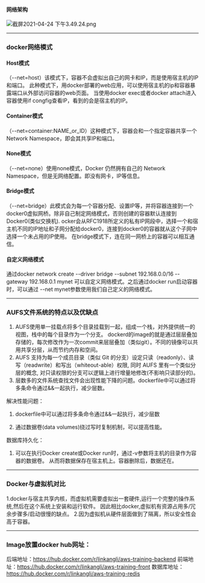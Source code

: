 #### 网络架构

![截屏2021-04-24 下午3.49.24.png](https://i.loli.net/2021/04/24/auUVerH62sYkRoT.png)


***

### docker网络模式



#### Host模式
（--net=host）该模式下，容器不会虚拟出自己的网卡和IP，而是使用宿主机的IP和端口。
此种模式下，用docker部署的web应用，可以使用宿主机的ip和容器暴露端口从外部访问容器的web页面。 
当使用docker exec或者docker attach进入容器使用if congfig查看IP，看到的会是宿主机的IP。



#### Container模式
（--net=container:NAME_or_ID）这种模式下，容器会和一个指定容器共享一个Network Namespace，即会其共享IP和端口。



#### None模式
（--net=none）使用none模式，Docker 仍然拥有自己的 Network Namespace，但是无网络配置。即没有网卡，IP等信息。



#### Bridge模式
（--net=bridge）此模式会为每一个容器分配、设置IP等，并将容器连接到一个docker0虚拟网桥。除非自己制定网络模式，否则创建的容器默认连接到Docker0(类似交换机).
ocker会从RFC1918所定义的私有IP网段中，选择一个和宿主机不同的IP地址和子网分配给docker0，连接到docker0的容器就从这个子网中选择一个未占用的IP使用。
在bridge模式下，连在同一网桥上的容器可以相互通信。



#### 自定义网络模式
通过docker network create --driver bridge --subnet 192.168.0.0/16 --gateway 192.168.0.1 mynet
可以自定义网络模式。之后通过docker run启动容器时，可以通过 --net mynet参数使用我们自己定义的网络模式。


***



### AUFS文件系统的特点以及优缺点
1. AUFS使用单一挂载点将多个目录挂载到一起，组成一个栈，对外提供统一的视图，栈中的每个目录作为一个分支。
dockerd的image的就是通过层层叠加存储的，每次修改作为一次commit来层层叠加（类似git）。不同的镜像可以共用共享分层，从而节约内存和空间。
2.  AUFS 支持为每一个成员目录（类似 Git 的分支）设定只读（readonly）、读写（readwrite）和写出（whiteout-able）权限, 
同时 AUFS 里有一个类似分层的概念, 对只读权限的分支可以逻辑上进行增量地修改(不影响只读部分的)。
3. 层数多的文件系统查找文件会出现性能下降的问题。dockerfile中可以通过将多条命令通过&&一起执行，减少层数。



解决性能问题：

1. dockerfile中可以通过将多条命令通过&&一起执行，减少层数

2. 通过数据卷(data volumes)绕过写时复制机制，可以提高性能。


数据库持久化：
1. 可以在执行Docker create或Docker run时，通过-v参数将主机的目录作为容器的数据卷。
从而将数据保存在宿主机上。容器删除后，数据还在。

****


### Docker与虚拟机对比
1.docker与宿主共享内核，而虚拟机需要虛拟出一套硬件,运行一个完整的操作系统,然后在这个系统上安装和运行软件。
因此相比docker,虚拟机有资源占用多/冗余步骤多/启动很慢的缺点。
2.因为虚拟机从硬件层面做到了隔离，所以安全性会高于容器。



****

### Image放置docker hub网址：
后端地址：https://hub.docker.com/r/linkangli/aws-training-backend
前端地址：https://hub.docker.com/r/linkangli/aws-training-front
数据库地址：https://hub.docker.com/r/linkangli/aws-training-redis






